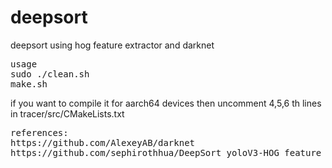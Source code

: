 # deepsort
deepsort using hog feature extractor and darknet
<pre>
usage 
sudo ./clean.sh
make.sh
</pre>
if you want to compile it for aarch64 devices then uncomment 4,5,6 th lines in tracer/src/CMakeLists.txt
<pre>
references:
https://github.com/AlexeyAB/darknet
https://github.com/sephirothhua/DeepSort_yoloV3-HOG_feature
</pre>
